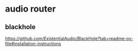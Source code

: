 # audio router

## blackhole
https://github.com/ExistentialAudio/BlackHole?tab=readme-ov-file#installation-instructions
